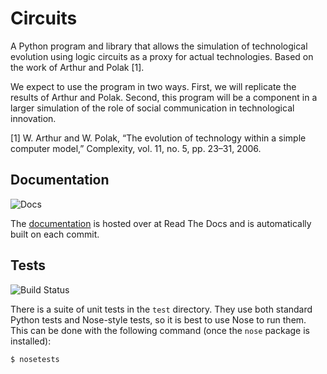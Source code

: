 
# Circuits

A Python program and library that allows the simulation of technological
evolution using logic circuits as a proxy for actual technologies. Based on the
work of Arthur and Polak [1].

We expect to use the program in two ways.  First, we will replicate the results
of Arthur and Polak.  Second, this program will be a component in a larger
simulation of the role of social communication in technological innovation.

[1] W. Arthur and W. Polak, “The evolution of technology within a simple
computer model,” Complexity, vol. 11, no. 5, pp. 23–31, 2006.

## Documentation

![Docs](https://readthedocs.org/projects/evolutionary-circuits/badge/?version=latest>)

The [documentation](http://evolutionary-circuits.readthedocs.org/en/latest/) is
hosted over at Read The Docs and is automatically built on each commit.

## Tests

![Build Status](https://travis-ci.org/um-tech-evolution/circuits.svg?branch=master)

There is a suite of unit tests in the `test` directory. They use both standard
Python tests and Nose-style tests, so it is best to use Nose to run them. This
can be done with the following command (once the `nose` package is installed):

```
$ nosetests
```
